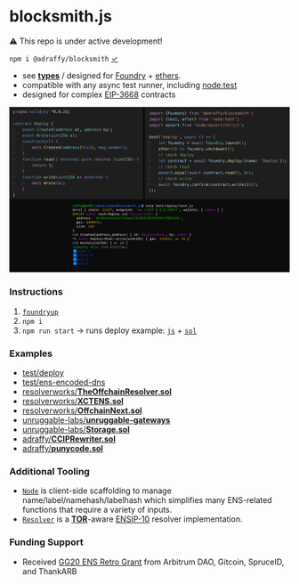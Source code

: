 # blocksmith.js

⚠️ This repo is under active development!

`npm i @adraffy/blocksmith` [&check;](https://www.npmjs.com/package/@adraffy/blocksmith)

* see [**types**](./dist/index.d.ts) / designed for [Foundry](https://github.com/foundry-rs/foundry) + [ethers](https://github.com/ethers-io/ethers.js).
* compatible with any async test runner, including [node:test](https://nodejs.org/api/test.html)
* designed for complex [EIP-3668](https://eips.ethereum.org/EIPS/eip-3668) contracts

![Screenshot](./test/deploy/screenshot.png)

### Instructions

1. [`foundryup`](https://book.getfoundry.sh/getting-started/installation)
1. `npm i`
1. `npm run start` &rarr; runs deploy example: [`js`](./test/deploy/test.js) + [`sol`](./test/Deploy.sol)

### Examples

* [test/deploy](./test/deploy/)
* [test/ens-encoded-dns](./test/ens-encoded-dns/)
* [resolverworks/**TheOffchainResolver.sol**](https://github.com/resolverworks/TheOffchainResolver.sol/blob/main/test/test.js)
* [resolverworks/**XCTENS.sol**](https://github.com/resolverworks/XCTENS.sol/blob/main/test/test.js)
* [resolverworks/**OffchainNext.sol**](https://github.com/resolverworks/OffchainNext.sol/blob/main/test/test.js)
* [unruggable-labs/**unruggable-gateways**](https://github.com/unruggable-labs/unruggable-gateways/)
* [unruggable-labs/**Storage.sol**](https://github.com/unruggable-labs/Storage.sol)
* [adraffy/**CCIPRewriter.sol**](https://github.com/adraffy/CCIPRewriter.sol)
* [adraffy/**punycode.sol**](https://github.com/adraffy/punycode.sol)

### Additional Tooling

* [`Node`](./src/Node.js) is client-side scaffolding to manage name/label/namehash/labelhash which simplifies many ENS-related functions that require a variety of inputs.
* [`Resolver`](./src/Resolver.js) is a [**TOR**](https://github.com/resolverworks/TheOffchainResolver.sol)-aware [ENSIP-10](https://docs.ens.domains/ensip/10) resolver implementation.

### Funding Support

* Received [GG20 ENS Retro Grant](https://discuss.ens.domains/t/gg20-ens-identity-round-conclusion/19301) from Arbitrum DAO, Gitcoin, SpruceID, and ThankARB

